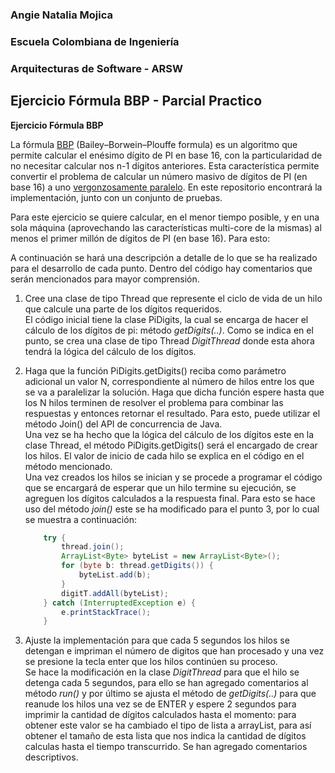 
### Angie Natalia Mojica
### Escuela Colombiana de Ingeniería
### Arquitecturas de Software - ARSW
## Ejercicio Fórmula BBP - Parcial Practico


**Ejercicio Fórmula BBP**

La fórmula [BBP](https://en.wikipedia.org/wiki/Bailey%E2%80%93Borwein%E2%80%93Plouffe_formula) (Bailey–Borwein–Plouffe formula) es un algoritmo que permite calcular el enésimo dígito de PI en base 16, con la particularidad de no necesitar calcular nos n-1 dígitos anteriores. Esta característica permite convertir el problema de calcular un número masivo de dígitos de PI (en base 16) a uno [vergonzosamente paralelo](https://en.wikipedia.org/wiki/Embarrassingly_parallel). En este repositorio encontrará la implementación, junto con un conjunto de pruebas. 

Para este ejercicio se quiere calcular, en el menor tiempo posible, y en una sola máquina (aprovechando las características multi-core de la mismas) al menos el primer millón de dígitos de PI (en base 16). Para esto:

A continuación se hará una descripción a detalle de lo que se ha realizado para el desarrollo de cada punto. Dentro del código hay comentarios que serán mencionados para mayor comprensión.

1. Cree una clase de tipo Thread que represente el ciclo de vida de un hilo que calcule una parte de los dígitos requeridos.\
El código inicial tiene la clase PiDigits, la cual se encarga de hacer el cálculo de los dígitos de pi: método _getDigits(..)_. Como se indica en el punto, se crea una clase de tipo Thread _DigitThread_  donde esta ahora tendrá la lógica del cálculo de los dígitos.

2. Haga que la función PiDigits.getDigits() reciba como parámetro adicional un valor N, correspondiente al número de hilos entre los que se va a paralelizar la solución. Haga que dicha función espere hasta que los N hilos terminen de resolver el problema para combinar las respuestas y entonces retornar el resultado. Para esto, puede utilizar el método Join() del API de concurrencia de Java.\
Una vez se ha hecho que la lógica del cálculo de los dígitos este en la clase Thread, el método PiDigits.getDigits() será el encargado de crear los hilos. El valor de inicio de cada hilo se explica en el código en el método mencionado.\
Una vez creados los hilos se inician y se procede a programar el código que se encargará de esperar que un hilo termine su ejecución, se agreguen los dígitos calculados a la respuesta final. Para esto se hace uso del método _join()_  este se ha modificado para el punto 3, por lo cual se muestra a continuación:
    ```java
        try {
            thread.join();
            ArrayList<Byte> byteList = new ArrayList<Byte>();
            for (byte b: thread.getDigits()) {
                byteList.add(b);
            }
            digitT.addAll(byteList);
        } catch (InterruptedException e) {
            e.printStackTrace();
        }
    ```
3. Ajuste la implementación para que cada 5 segundos los hilos se detengan e impriman el número de digitos que han procesado y una vez se presione la tecla enter que los hilos continúen su proceso.\
Se hace la modificación en la clase _DigitThread_ para que el hilo se detenga cada 5 segundos, para ello se han agregado comentarios al método _run()_ y por último se ajusta el método de _getDigits(..)_ para que reanude los hilos una vez se de ENTER y espere 2 segundos para imprimir la cantidad de dígitos calculados hasta el momento: para obtener este valor se ha cambiado el tipo de lista a arrayList, para así obtener el tamaño de esta lista que nos indica la cantidad de dígitos calculas hasta el tiempo transcurrido. Se han agregado comentarios descriptivos.

